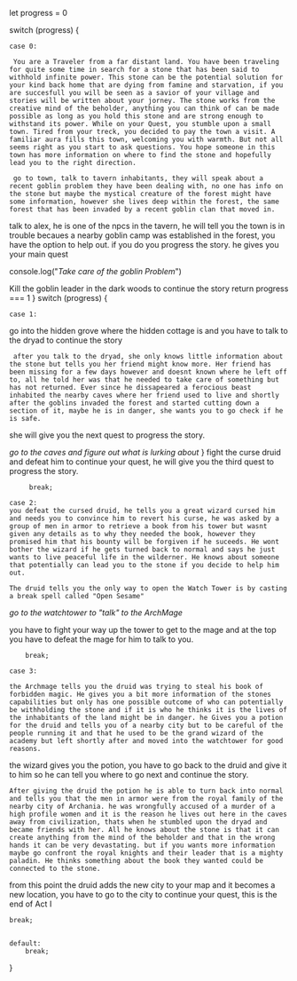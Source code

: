 let progress = 0

switch (progress) {

    case 0:

     You are a Traveler from a far distant land. You have been traveling for quite some time in search for a stone that has been said to withhold infinite power. This stone can be the potential solution for your kind back home that are dying from famine and starvation, if you are succesfull you will be seen as a savior of your village and stories will be written about your jorney. The stone works from the creative mind of the beholder, anything you can think of can be made possible as long as you hold this stone and are strong enough to withstand its power. While on your Quest, you stumble upon a small town. Tired from your treck, you decided to pay the town a visit. A familiar aura fills this town, welcoming you with warmth. But not all seems right as you start to ask questions. You hope someone in this town has more information on where to find the stone and hopefully lead you to the right direction.

     go to town, talk to tavern inhabitants, they will speak about a recent goblin problem they have been dealing with, no one has info on the stone but maybe the mystical creature of the forest might have some information, however she lives deep within the forest, the same forest that has been invaded by a recent goblin clan that moved in.

talk to alex, he is one of the npcs in the tavern, he will tell you the town is in trouble becaues a nearby goblin camp was established in the forest, you have the option to help out. if you do you progress the story. he gives you your main quest

console.log("_Take care of the goblin Problem_")

Kill the goblin leader in the dark woods to continue the story
return progress === 1
}
switch (progress) {

    case 1:

go into the hidden grove where the hidden cottage is and you have to talk to the dryad to continue the story

     after you talk to the dryad, she only knows little information about the stone but tells you her friend might know more. Her friend has been missing for a few days however and doesnt known where he left off to, all he told her was that he needed to take care of something but has not returned. Ever since he dissapeared a ferocious beast inhabited the nearby caves where her friend used to live and shortly after the goblins invaded the forest and started cutting down a section of it, maybe he is in danger, she wants you to go check if he is safe.

she will give you the next quest to progress the story.

_go to the caves and figure out what is lurking about_
}
fight the curse druid and defeat him to continue your quest, he will give you the third quest to progress the story.

         break;

    case 2:
    you defeat the cursed druid, he tells you a great wizard cursed him and needs you to convince him to revert his curse, he was asked by a group of men in armor to retrieve a book from his tower but wasnt given any details as to why they needed the book, however they promised him that his bounty will be forgiven if he suceeds. He wont bother the wizard if he gets turned back to normal and says he just wants to live peaceful life in the wilderner. He knows about someone that potentially can lead you to the stone if you decide to help him out.

    The druid tells you the only way to open the Watch Tower is by casting a break spell called "Open Sesame"

_go to the watchtower to "talk" to the ArchMage_

you have to fight your way up the tower to get to the mage and at the top you have to defeat the mage for him to talk to you.

        break;

    case 3:

    the Archmage tells you the druid was trying to steal his book of forbidden magic. He gives you a bit more information of the stones capabilities but only has one possible outcome of who can potentially be withholding the stone and if it is who he thinks it is the lives of the inhabitants of the land might be in danger. he Gives you a potion for the druid and tells you of a nearby city but to be careful of the people running it and that he used to be the grand wizard of the academy but left shortly after and moved into the watchtower for good reasons.

the wizard gives you the potion, you have to go back to the druid and give it to him so he can tell you where to go next and continue the story.

    After giving the druid the potion he is able to turn back into normal and tells you that the men in armor were from the royal family of the nearby city of Archania. he was wrongfully accused of a murder of a high profile women and it is the reason he lives out here in the caves away from civilization, thats when he stumbled upon the dryad and became friends with her. All he knows about the stone is that it can create anything from the mind of the beholder and that in the wrong hands it can be very devastating. but if you wants more information maybe go confront the royal knights and their leader that is a mighty paladin. He thinks something about the book they wanted could be connected to the stone.

from this point the druid adds the new city to your map and it becomes a new location, you have to go to the city to continue your quest, this is the end of Act I

    break;


    default:
        break;

}
